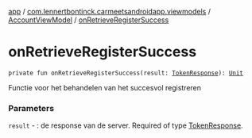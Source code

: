 [app](../../index.md) / [com.lennertbontinck.carmeetsandroidapp.viewmodels](../index.md) / [AccountViewModel](index.md) / [onRetrieveRegisterSuccess](./on-retrieve-register-success.md)

# onRetrieveRegisterSuccess

`private fun onRetrieveRegisterSuccess(result: `[`TokenResponse`](../../com.lennertbontinck.carmeetsandroidapp.networks.responses/-token-response/index.md)`): `[`Unit`](https://kotlinlang.org/api/latest/jvm/stdlib/kotlin/-unit/index.html)

Functie voor het behandelen van het succesvol registreren

### Parameters

`result` - : de response van de server. Required of type [TokenResponse](../../com.lennertbontinck.carmeetsandroidapp.networks.responses/-token-response/index.md).
